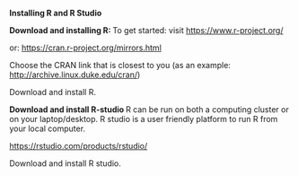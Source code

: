 <b> Installing R and R Studio </b>

<b> Download and installing R: </b>
To get started:
visit https://www.r-project.org/ 

or: https://cran.r-project.org/mirrors.html

Choose the CRAN link that is closest to you (as an example: http://archive.linux.duke.edu/cran/)

Download and install R.

<b> Download and install R-studio </b>
R can be run on both a computing cluster or on your laptop/desktop. R studio is a user friendly platform to run R from your local computer.

https://rstudio.com/products/rstudio/

Download and install R studio.




